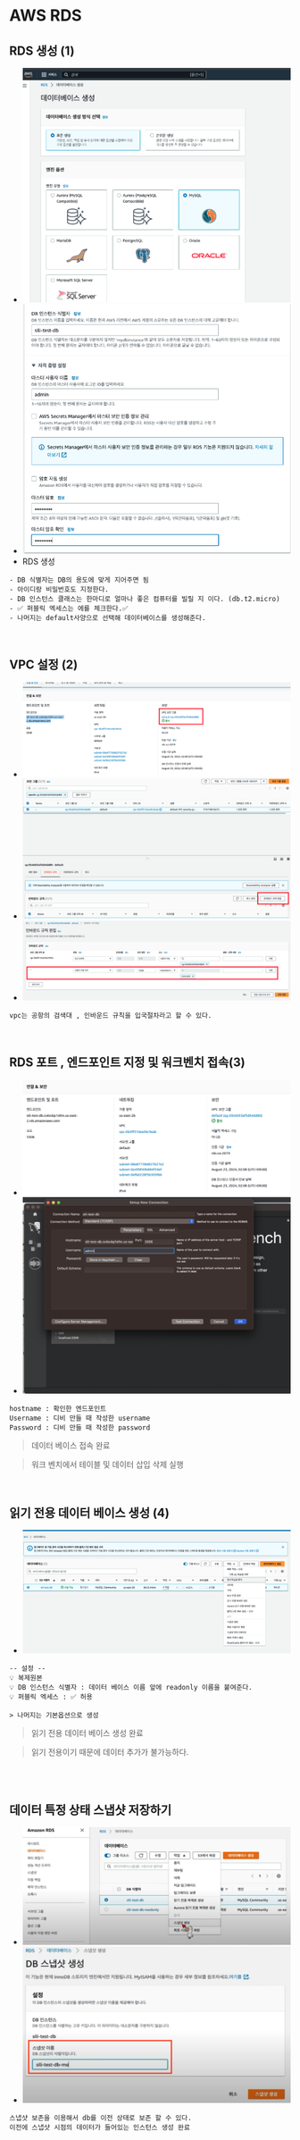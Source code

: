 # AWS RDS

## RDS 생성 (1)

- ![image](../../image/a10.png)
- ![image](../../image/a11.png)
- RDS 생성

```
- DB 식별자는 DB의 용도에 맞게 지어주면 됨
- 아이디랑 비밀번호도 지정한다.
- DB 인스턴스 클래스는 한마디로 얼마나 좋은 컴퓨터를 빌릴 지 이다. (db.t2.micro)
- ✅ 퍼블릭 엑세스는 에를 체크한다.✅
- 나머지는 default사양으로 선택해 데이터베이스를 생성해준다.
```

<br />

## VPC 설정 (2)

- ![image](../../image/a14.png)
- ![image](../../image/a15.png)
- ![image](../../image/a16.png)

```
vpc는 공항의 검색대 , 인바운드 규칙을 입국절차라고 할 수 있다.
```

<br />

## RDS 포트 , 엔드포인트 지정 및 워크벤치 접속(3)

- ![image](../../image/a12.png)
- ![image](../../image/a13.png)

```
hostname : 확인한 엔드포인트
Username : 디비 만들 때 작성한 username
Password : 디비 만들 때 작성한 password
```

> 데이터 베이스 접속 완료

> 워크 벤치에서 테이블 및 데이터 삽입 삭제 실행

<br />

## 읽기 전용 데이터 베이스 생성 (4)

- ![image](../../image/a17.png)

```
-- 설정 --
💡 복제원본
💡 DB 인스턴스 식별자 : 데이터 베이스 이름 앞에 readonly 이름을 붙여준다.
💡 퍼블릭 엑세스 : ✅ 허용

> 나머지는 기본옵션으로 생성
```

> 읽기 전용 데이터 베이스 생성 완료

> 읽기 전용이기 때문에 데이터 추가가 불가능하다.

<br />
<br />

## 데이터 특정 상태 스냅샷 저장하기

- ![image](../../image/a18.png)
- ![image](../../image/a19.png)

```
스냅샷 보존을 이용해서 db를 이전 상태로 보존 할 수 있다.
이전에 스냅샷 시점의 데이터가 들어있는 인스턴스 생성 완료
```
